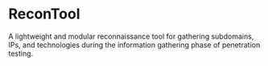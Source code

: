# ReconTool
A lightweight and modular reconnaissance tool for gathering subdomains, IPs, and technologies during the information gathering phase of penetration testing.
